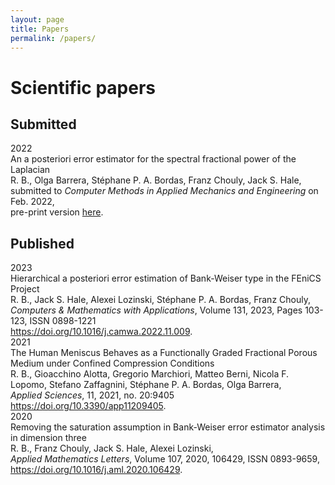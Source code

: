 ```yaml
---
layout: page
title: Papers 
permalink: /papers/
---
```


# Scientific papers

## Submitted

<div class="wrapper">
  <div><large>2022</large></div>
  <div><large>An a posteriori error estimator for the spectral fractional power of the Laplacian</large><br />
  R. B., Olga Barrera, Stéphane P. A. Bordas, Franz Chouly, Jack S. Hale,<br />
  submitted to <i>Computer Methods in Applied Mechanics and Engineering</i> on Feb. 2022,<br />
  pre-print version <a href="https://doi.org/10.48550/arXiv.2202.05810" target=_blank>here</a>.
  </div>

</div>

## Published 

<div class="wrapper">
  <div><large>2023</large></div>
  <div><large>Hierarchical a posteriori error estimation of Bank-Weiser type in the FEniCS Project</large><br />
  R. B., Jack S. Hale, Alexei Lozinski, Stéphane P. A. Bordas, Franz Chouly,<br />
  <i>Computers & Mathematics with Applications</i>, Volume 131, 2023, Pages 103-123, ISSN 0898-1221 <br />
  <a href="https://doi.org/10.1016/j.camwa.2022.11.009" target=_blank>https://doi.org/10.1016/j.camwa.2022.11.009</a>. 
  </div>
  <div><large>2021</large></div>
  <div><large>The Human Meniscus Behaves as a Functionally Graded Fractional Porous Medium under Confined Compression Conditions</large><br />
  R. B., Gioacchino Alotta, Gregorio Marchiori, Matteo Berni, Nicola F. Lopomo, Stefano Zaffagnini, Stéphane P. A. Bordas, Olga Barrera,<br />
  <i>Applied Sciences</i>, 11, 2021, no. 20:9405<br />
  <a href="https://doi.org/10.3390/app11209405" target=_blank>https://doi.org/10.3390/app11209405</a>.
  </div>
  <div><large>2020</large></div>
  <div><large>Removing the saturation assumption in Bank-Weiser error estimator analysis in dimension three</large><br />
  R. B., Franz Chouly, Jack S. Hale, Alexei Lozinski,<br />
  <i>Applied Mathematics Letters</i>, Volume 107, 2020, 106429, ISSN 0893-9659,<br />
  <a href="https://doi.org/10.1016/j.aml.2020.106429" target=_blank>https://doi.org/10.1016/j.aml.2020.106429</a>. 
  </div>
</div>
